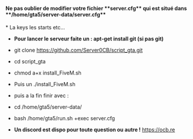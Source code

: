 <h4>Ne pas oublier de modifier votre fichier **server.cfg** qui est situé dans **/home/gta5/server-data/server.cfg** </h4>
* La keys les starts etc...

* **Pour lancer le serveur faite un : apt-get install git (si pas git)**
* git clone https://github.com/Server0CB/script_gta.git
* cd script_gta
* chmod a+x install_FiveM.sh
* Puis un ./install_FiveM.sh





* puis a la fin finir avec :

* cd /home/gta5/server-data/
* bash /home/gta5/run.sh +exec server.cfg

               
* **Un discord est dispo pour toute question ou autre !** https://ocb.re
